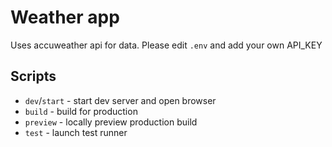 # Weather app

Uses accuweather api for data. Please edit `.env` and add your own API_KEY

## Scripts

- `dev`/`start` - start dev server and open browser
- `build` - build for production
- `preview` - locally preview production build
- `test` - launch test runner
